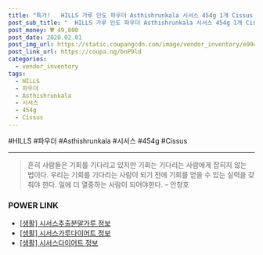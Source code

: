 ```yaml
--- 
title: "특가!   HILLS 가루 인도 파우더 Asthishrunkala 시서스 454g 1개 Cissus 분..." 
post_sub_title: "  HILLS 가루 인도 파우더 Asthishrunkala 시서스 454g 1개 Cissus 분말 HERBAL" 
post_money: ₩ 49,800 
post_date: 2020.02.01 
post_img_url: https://static.coupangcdn.com/image/vendor_inventory/e99c/846ed43d669287b6244c95845d520bc794a1724b823b1bf050b44f020cdb.jpg 
post_link_url: https://coupa.ng/bnP9ld 
categories: 
  - vendor_inventory 
tags: 
  - HILLS 
  - 파우더 
  - Asthishrunkala 
  - 시서스 
  - 454g 
  - Cissus 
--- 
```

  #HILLS #파우더 #Asthishrunkala #시서스 #454g #Cissus 
<hr> 

> 흔히 사람들은 기회를 기다리고 있지만 기회는 기다리는 사람에게 잡히지 않는 법이다. 우리는 기회를 기다리는 사람이 되기 전에 기회를 얻을 수 있는 실력을 갖춰야 한다. 일에 더 열중하는 사람이 되어야한다. – 안창호 


### POWER LINK

* <a href="https://blog.naver.com/sakai111/221767861721" target="_blank"> [생활] 시서스추출분말가루 정보 </a>
* <a href="https://blog.naver.com/sakai111/221767534207" target="_blank"> [생활] 시서스가루다이어트 정보 </a>
* <a href="https://blog.naver.com/sakai111/221757084744" target="_blank"> [생활] 시서스다이어트 정보 </a>
